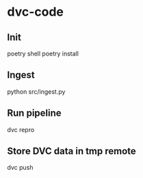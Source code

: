 # dvc-code

## Init
poetry shell
poetry install

## Ingest
python src/ingest.py

## Run pipeline
dvc repro

## Store DVC data in tmp remote
dvc push


